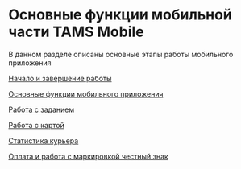 # Основные функции мобильной части TAMS Mobile

В данном разделе описаны основные этапы работы мобильного приложения

[Начало и завершение работы ](%D0%9E%D1%81%D0%BD%D0%BE%D0%B2%D0%BD%D1%8B%D0%B5%20%D1%84%D1%83%D0%BD%D0%BA%D1%86%D0%B8%D0%B8%20%D0%BC%D0%BE%D0%B1%D0%B8%D0%BB%D1%8C%D0%BD%D0%BE%D0%B8%CC%86%20%D1%87%D0%B0%D1%81%D1%82%D0%B8%20TAMS%20Mobile%200d2e338360ca4d409ce37ad2963768a7/%D0%9D%D0%B0%D1%87%D0%B0%D0%BB%D0%BE%20%D0%B8%20%D0%B7%D0%B0%D0%B2%D0%B5%D1%80%D1%88%D0%B5%D0%BD%D0%B8%D0%B5%20%D1%80%D0%B0%D0%B1%D0%BE%D1%82%D1%8B%203a2f67ef5dd4493eb03e8eb3e12c81ab.md)

[Основные функции мобильного приложения](%D0%9E%D1%81%D0%BD%D0%BE%D0%B2%D0%BD%D1%8B%D0%B5%20%D1%84%D1%83%D0%BD%D0%BA%D1%86%D0%B8%D0%B8%20%D0%BC%D0%BE%D0%B1%D0%B8%D0%BB%D1%8C%D0%BD%D0%BE%D0%B8%CC%86%20%D1%87%D0%B0%D1%81%D1%82%D0%B8%20TAMS%20Mobile%200d2e338360ca4d409ce37ad2963768a7/%D0%9E%D1%81%D0%BD%D0%BE%D0%B2%D0%BD%D1%8B%D0%B5%20%D1%84%D1%83%D0%BD%D0%BA%D1%86%D0%B8%D0%B8%20%D0%BC%D0%BE%D0%B1%D0%B8%D0%BB%D1%8C%D0%BD%D0%BE%D0%B3%D0%BE%20%D0%BF%D1%80%D0%B8%D0%BB%D0%BE%D0%B6%D0%B5%D0%BD%D0%B8%D1%8F%20debe4846c3ca4bd39414ffa1e9112696.md)

[Работа с заданием](%D0%9E%D1%81%D0%BD%D0%BE%D0%B2%D0%BD%D1%8B%D0%B5%20%D1%84%D1%83%D0%BD%D0%BA%D1%86%D0%B8%D0%B8%20%D0%BC%D0%BE%D0%B1%D0%B8%D0%BB%D1%8C%D0%BD%D0%BE%D0%B8%CC%86%20%D1%87%D0%B0%D1%81%D1%82%D0%B8%20TAMS%20Mobile%200d2e338360ca4d409ce37ad2963768a7/%D0%A0%D0%B0%D0%B1%D0%BE%D1%82%D0%B0%20%D1%81%20%D0%B7%D0%B0%D0%B4%D0%B0%D0%BD%D0%B8%D0%B5%D0%BC%20ffb5c301768a4413b822d26c9ea5fb23.md)

[Работа с картой](%D0%9E%D1%81%D0%BD%D0%BE%D0%B2%D0%BD%D1%8B%D0%B5%20%D1%84%D1%83%D0%BD%D0%BA%D1%86%D0%B8%D0%B8%20%D0%BC%D0%BE%D0%B1%D0%B8%D0%BB%D1%8C%D0%BD%D0%BE%D0%B8%CC%86%20%D1%87%D0%B0%D1%81%D1%82%D0%B8%20TAMS%20Mobile%200d2e338360ca4d409ce37ad2963768a7/%D0%A0%D0%B0%D0%B1%D0%BE%D1%82%D0%B0%20%D1%81%20%D0%BA%D0%B0%D1%80%D1%82%D0%BE%D0%B8%CC%86%20d5fc62be836040c8a22e2532bda38e39.md)

[Статистика курьера](%D0%9E%D1%81%D0%BD%D0%BE%D0%B2%D0%BD%D1%8B%D0%B5%20%D1%84%D1%83%D0%BD%D0%BA%D1%86%D0%B8%D0%B8%20%D0%BC%D0%BE%D0%B1%D0%B8%D0%BB%D1%8C%D0%BD%D0%BE%D0%B8%CC%86%20%D1%87%D0%B0%D1%81%D1%82%D0%B8%20TAMS%20Mobile%200d2e338360ca4d409ce37ad2963768a7/%D0%A1%D1%82%D0%B0%D1%82%D0%B8%D1%81%D1%82%D0%B8%D0%BA%D0%B0%20%D0%BA%D1%83%D1%80%D1%8C%D0%B5%D1%80%D0%B0%202e9a00ce35a5421a88b4c6dd74d02c5d.md)

[Оплата и работа с маркировкой честный знак](%D0%9E%D1%81%D0%BD%D0%BE%D0%B2%D0%BD%D1%8B%D0%B5%20%D1%84%D1%83%D0%BD%D0%BA%D1%86%D0%B8%D0%B8%20%D0%BC%D0%BE%D0%B1%D0%B8%D0%BB%D1%8C%D0%BD%D0%BE%D0%B8%CC%86%20%D1%87%D0%B0%D1%81%D1%82%D0%B8%20TAMS%20Mobile%200d2e338360ca4d409ce37ad2963768a7/%D0%9E%D0%BF%D0%BB%D0%B0%D1%82%D0%B0%20%D0%B8%20%D1%80%D0%B0%D0%B1%D0%BE%D1%82%D0%B0%20%D1%81%20%D0%BC%D0%B0%D1%80%D0%BA%D0%B8%D1%80%D0%BE%D0%B2%D0%BA%D0%BE%D0%B8%CC%86%20%D1%87%D0%B5%D1%81%D1%82%D0%BD%D1%8B%D0%B8%CC%86%20%D0%B7%D0%BD%D0%B0%D0%BA%20ab324f9809e34d1fb3a766e1fdc38cca.md)